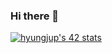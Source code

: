 ### Hi there 👋

<!--
**wamma/wamma** is a ✨ _special_ ✨ repository because its `README.md` (this file) appears on your GitHub profile.

Here are some ideas to get you started:

- 🔭 I’m currently working on ...
- 🌱 I’m currently learning ...
- 👯 I’m looking to collaborate on ...
- 🤔 I’m looking for help with ...
- 💬 Ask me about ...
- 📫 How to reach me: ...
- 😄 Pronouns: ...
- ⚡ Fun fact: ...
-->


[![hyungjup's 42 stats](https://badge.mediaplus.ma/kettlebells/hyungjup?1337Badge=off&UM6P=off)](https://github.com/oakoudad/badge42)

